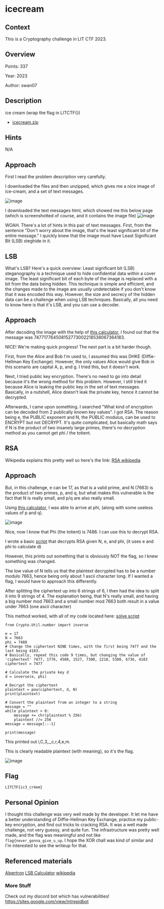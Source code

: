 # icecream

## Context

This is a Cryptography challenge in LIT CTF 2023.

## Overview

Points: 337

Year: 2023

Author: swan07

## Description

ice cream (wrap the flag in LITCTF{})

- [icecream.zip](http://34.29.19.233/dl/?crypto/icecream/icecream.zip)

## Hints

N/A

## Approach

First I read the problem description very carefully.

I downloaded the files and then unzipped, which gives me a nice image of ice-cream, and a set of text messages.

![image](https://github.com/realrealAlexS/litctfwriteups/assets/140008493/3fd1127f-9db1-466c-8dde-7e0324734a49)

I downloaded the text messages html, which showed me this below page (which is screenshotted of course, and it contains the image file)
![image](https://github.com/realrealAlexS/litctfwriteups/assets/140008493/e8abea16-981a-4eb6-abfc-7f87da2980c1)

WOAH. There's a lot of hints in this pair of text messages. First, from the sentence "Don't worry about the image, that's the least significant bit of the entire message." I quickly knew that the image must have Least Significant Bit (LSB) steghide in it. 

## LSB

What's LSB? Here's a quick overview: Least significant bit (LSB) steganography is a technique used to hide confidential data within a cover image. The least significant bit of each byte of the image is replaced with a bit from the data being hidden. This technique is simple and efficient, and the changes made to the image are usually undetectable if you don't know that it was encoded this way. However, the size and secrecy of the hidden data can be a challenge when using LSB techniques. Basically, all you need to know here is that it's LSB, and you can use a decoder.

## Approach

After decoding the image with the help of [this calculator](https://planetcalc.com/9345/), I found out that the message was 747717764508152773002218538067364183.

NICE! We're making quick progress! The next part is a bit harder though.

First, from the Alice and Bob I'm used to, I assumed this was DHKE (Diffie-Hellman Key Exchange). However, the only values Alice would give Bob in this scenario are capital A, p, and g. I tried this, but it doesn't work.

Next, I tried public key encryption. There's no need to go into detail because it's the wrong method for this problem. However, I still tried it because Alice is leaking the public key in the set of text messages. Basically, in a nutshell, Alice doesn't leak the private key, hence it cannot be decrypted.

Afterwards, I came upon something. I searched "What kind of encryption can be decoded from 2 publically known key values". I got RSA. The reason being e, the PUBLIC exponent and N, the PUBLIC modulus, can be used to ENCRYPT but not DECRYPT. It's quite complicated, but basically math says if N is the product of two insanely large primes, there's no decryption method as you cannot get phi / the totient.

## RSA

Wikipedia explains this pretty well so here's the link: [RSA wikipedia](https://en.wikipedia.org/wiki/RSA_(cryptosystem))

## Approach
But, in this challenge, e can be 17, as that is a valid prime, and N (7663) is the product of two primes, p, and q, but what makes this vulnerable is the fact that N is really small, and p/q are also really small.

Using [this calculator](https://www.alpertron.com.ar/ECM.HTM), I was able to arrive at phi, (along with some useless values of p and q).

![image](https://github.com/realrealAlexS/litctfwriteups/assets/140008493/12ca1225-3c18-4f3d-a782-7f34e39ecb37)

Nice, now I know that Phi (the totient) is 7488. I can use this to decrypt RSA.

I wrote a basic [script](https://github.com/realrealAlexS/litctfwriteups/blob/main/testscript.py) that decrypts RSA given N, e, and phi, (it uses e and phi to calculate d)

However, this prints out something that is obviously NOT the flag, so I knew something was changed.

The low value of N tells us that the plaintext decrypted has to be a number modulo 7663, hence being only about 1 ascii character long. If I wanted a flag, I would have to approach this differently.

After splitting the ciphertext up into 6 strings of 6, I then had the idea to split it into 9 strings of 4. The explanation being, that N's really small, and having a big number mod 7663 and a small number mod 7663 both result in a value under 7663 (one ascii character)

This method worked, with all of my code located here: [solve script](https://github.com/realrealAlexS/litctfwriteups/blob/main/solvescripticecream.py)

```
from Crypto.Util.number import inverse

e = 17
N = 7663
phi = 7488
# Change the ciphertext NINE times, with the first being 7477 and the last being 4183. 
# Basically, repeat this code 9 times, but changing the value of 'ciphertext' 7477, 1776, 4508, 1527, 7300, 2218, 5380, 6736, 4183
ciphertext = 7477

# Calculate the private key d
d = inverse(e, phi)

# Decrypt the ciphertext
plaintext = pow(ciphertext, d, N)
print(plaintext)

# Convert the plaintext from an integer to a string
message = ""
while plaintext > 0:
    message += chr(plaintext % 256)
    plaintext //= 256
message = message[::-1]

print(message)
```
This printed out i,C,3,_,c,r,4,e,m.

This is clearly readable plaintext (with meaning), so it's the flag.

![image](https://github.com/realrealAlexS/litctfwriteups/assets/140008493/b1c9a3eb-dbd4-4054-9d2b-1c0f7519d9f4)

## Flag

`LITCTF{ic3_cr4em}`

## Personal Opinion

I thought this challenge was very well made by the developer. It let me have a better understanding of Diffie-Hellman Key Exchange, practice my public-key encryption, and find out tricks to cracking RSA. It was a well made challenge, not very guessy, and quite fun. The infrastructure was pretty well made, and the flag was meaningful and not like `flag{never_gonna_give_u_up`. I hope the XOR chall was kind of similar and I'm interested to see the writeup for that.

## Referenced materials

[Alpertron](https://www.alpertron.com.ar/ECM.HTM)     [LSB Calculator](https://planetcalc.com/9345/)     [wikipedia](wikipedia.org)

### More Stuff

Check out my discord bot which has vulnerabilities! https://sites.google.com/view/intrepidbot
